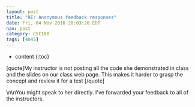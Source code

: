 ```yaml
---
layout: post
title: "RE: Anonymous feedback responses"
date: Fri, 04 Nov 2016 20:03:20 EDT
nav: post
category: CSC108
tags: [4045]
---
```


* content
{:toc}

[quote]My instructor is not posting all the code she demonstrated in class and the slides on our class web page. This makes it harder to grasp the concept and review it for a test [/quote]
<!-- more -->
<p>\n\nYou might speak to her directly. I've forwarded your feedback to all of the instructors.</p>
